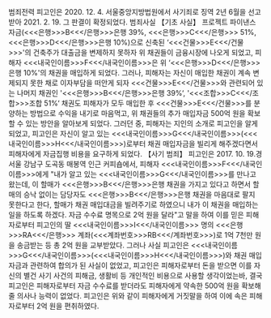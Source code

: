 범죄전력
피고인은 2020. 12. 4. 서울중앙지방법원에서 사기죄로 징역 2년 6월을 선고받아 2021. 2. 19. 그 판결이 확정되었다.
범죄사실
【기초 사실】
프로젝트 파이낸스 자금(<<<은행>>>B<<</은행>>>은행 39%, <<<은행>>>C<<</은행>>> 51%, <<<은행>>>D<<</은행>>>은행 10%)으로 신축된 ‘<<<건물>>>E<<</건물>>>'의 건축주가 대출금을 변제하지 못하자 위 채권들이 금융시장에 나오게 되었고, 피해자 <<<내국인이름>>>F<<</내국인이름>>>은 위 ‘<<<은행>>>D<<</은행>>>은행 10%'의 채권을 매입하게 되었다.
그러나, 피해자는 자신이 매입한 채권이 계속 변제되지 못한 채로 이자부담을 떠안게 되자 <<<건물>>>E<<</건물>>>와 관련되어 있는 나머지 채권인 '<<<은행>>>B<<</은행>>>은행 39%‘, '<<<조합>>>C<<</조합>>>조합 51%‘ 채권도 피해자가 모두 매입한 후 <<<건물>>>E<<</건물>>>를 분양하는 방법으로 수익을 내기로 마음먹고, 위 채권들의 추가 매입자금 500억 원을 확보할 수 있는 방안을 알아보게 되었다.
그러던 중, 피해자는 지인의 소개로 피고인을 알게 되었고, 피고인은 자신이 알고 있는 <<<내국인이름>>>G<<</내국인이름>>>(<<<내국인이름>>>H<<</내국인이름>>>)로부터 채권 매입자금을 빌리게 해주겠다면서 피해자에게 자금집행 비용을 요구하게 되었다.
【사기 범죄】
피고인은 2017. 10. 19.경 서울 강남구 도곡동 매봉역 인근 커피숍에서, 피해자 <<<내국인이름>>>F<<</내국인이름>>>에게 "내가 알고 있는 <<<내국인이름>>>G<<</내국인이름>>>를 만나고 왔는데, 이 할매가 <<<은행>>>B<<</은행>>>은행 채권을 가지고 있다고 하면서 할매의 승낙 없이는 담당자도 <<<은행>>>B<<</은행>>>은행 채권을 마음대로 팔지 못한다고 한다, 할매가 채권 매입대금을 빌려주기로 하였으니 내가 이 채권을 매입하는 일을 하도록 하겠다. 자금 수수료 명목으로 2억 원을 달라"고 말을 하여 이를 믿은 피해자로부터 피고인의 딸 <<<내국인이름>>>I<<</내국인이름>>> 명의 <<<은행>>>RA<<</은행>>> 계좌(<<<계좌번호>>>RB<<</계좌번호>>>)로 1억 7천만 원을 송금받는 등 총 2억 원을 교부받았다.
그러나 사실 피고인은 <<<내국인이름>>>G<<</내국인이름>>>(<<<내국인이름>>>H<<</내국인이름>>>)와 채권 매입자금과 관련하여 합의가 된 사실이 없었고, 피고인은 피해자로부터 돈을 받으면 이를 자신의 별건 사기 사건의 피해금, 생활비 등 개인적인 비용으로 사용할 생각이었는바, 결국 피고인은 피해자로부터 자금 수수료를 받더라도 피해자에게 약속한 500억 원을 확보해 줄 의사나 능력이 없었다.
피고인은 위와 같이 피해자에게 거짓말을 하여 이에 속은 피해자로부터 2억 원을 편취하였다.